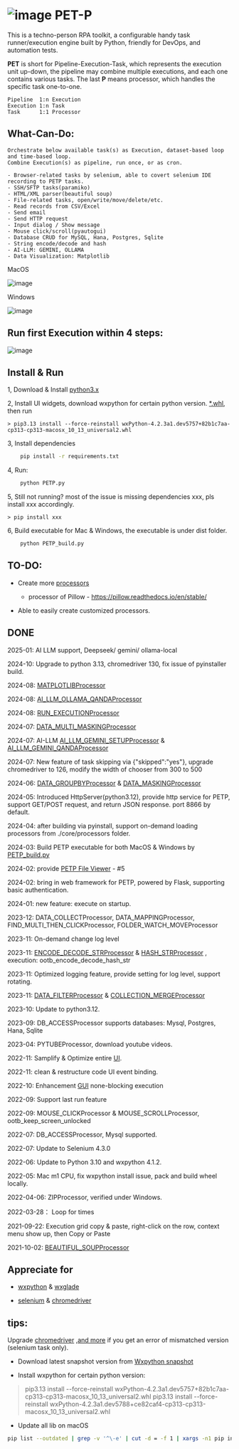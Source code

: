 # ![image](./image/petp_small.png) PET-P

This is a techno-person RPA toolkit, a configurable handy task runner/execution engine built by Python, friendly for
DevOps, and automation tests.

**PET** is short for Pipeline-Execution-Task, which represents the execution unit up-down, the pipeline may combine
multiple
executions,
and each one contains various tasks. The last **P** means processor, which handles the specific task one-to-one.

    Pipeline  1:n Execution
    Execution 1:n Task
    Task      1:1 Processor

## What-Can-Do:

    Orchestrate below available task(s) as Execution, dataset-based loop and time-based loop. 
    Combine Execution(s) as pipeline, run once, or as cron.

    - Browser-related tasks by selenium, able to covert selenium IDE recording to PETP tasks.
    - SSH/SFTP tasks(paramiko)
    - HTML/XML parser(beautiful soup)
    - File-related tasks, open/write/move/delete/etc.
    - Read records from CSV/Excel
    - Send email
    - Send HTTP request
    - Input dialog / Show message
    - Mouse click/scroll(pyautogui)
    - Database CRUD for MySQL, Hana, Postgres, Sqlite
    - String encode/decode and hash
    - AI-LLM: GEMINI, OLLAMA
    - Data Visualization: Matplotlib

MacOS

![image](https://raw.githubusercontent.com/lorisunjunbin/petp/master/image/PETP_overview.png)

Windows

![image](https://raw.githubusercontent.com/lorisunjunbin/petp/master/image/PETP_overview_windows.png)

## Run first Execution within 4 steps:

![image](https://raw.githubusercontent.com/lorisunjunbin/petp/master/image/user_manual.png)

## Install & Run

1, Download & Install [python3.x](https://www.python.org/downloads/)

2, Install UI widgets, download wxpython for certain python
version. [*.whl](https://wxpython.org/Phoenix/snapshot-builds/), then run

    > pip3.13 install --force-reinstall wxPython-4.2.3a1.dev5757+82b1c7aa-cp313-cp313-macosx_10_13_universal2.whl

3, Install dependencies

```bash
    pip install -r requirements.txt
```

4, Run:

```bash
    python PETP.py
```

5, Still not running? most of the issue is missing dependencies xxx, pls install xxx accordingly.

    > pip install xxx

6, Build executable for Mac & Windows, the executable is under dist folder.

```bash
    python PETP_build.py
```

## TO-DO:

- Create more [processors](./core/processors)
    - processor of Pillow - https://pillow.readthedocs.io/en/stable/

- Able to easily create customized processors.

## DONE
2025-01: AI LLM support, Deepseek/ gemini/ ollama-local

2024-10: Upgrade to python 3.13, chromedriver 130, fix issue of pyinstaller build.

2024-08: [MATPLOTLIBProcessor](./core/processors/MATPLOTLIBProcessor.py)

2024-08: [AI_LLM_OLLAMA_QANDAProcessor](./core/processors/AI_LLM_OLLAMA_QANDAProcessor.py)

2024-08: [RUN_EXECUTIONProcessor](./core/processors/RUN_EXECUTIONProcessor.py)

2024-07: [DATA_MULTI_MASKINGProcessor](./core/processors/DATA_MULTI_MASKINGProcessor.py)

2024-07:
AI-LLM [AI_LLM_GEMINI_SETUPProcessor](./core/processors/AI_LLM_GEMINI_SETUPProcessor.py) & [AI_LLM_GEMINI_QANDAProcessor](./core/processors/AI_LLM_GEMINI_QANDAProcessor.py)

2024-07: New feature of task skipping via {"skipped":"yes"}, upgrade chromedriver to 126, modify the width of chooser
from 300 to 500

2024-06: [DATA_GROUPBYProcessor](./core/processors/DATA_GROUPBYProcessor.py)
& [DATA_MASKINGProcessor](./core/processors/DATA_MASKINGProcessor.py)

2024-05: Introduced HttpServer(python3.12), provide http service for PETP, support GET/POST request, and return JSON
response. port 8866 by default.

2024-04: after building via pyinstall, support on-demand loading processors from ./core/processors folder.

2024-03: Build PETP executable for both MacOS & Windows by [PETP_build.py](./PETP_build.py)

2024-02: provide [PETP File Viewer](./webapp/README.md) - #5

2024-02: bring in web framework for PETP, powered by Flask, supporting basic authentication.

2024-01: new feature: execute on startup.

2023-12: DATA_COLLECTProcessor, DATA_MAPPINGProcessor, FIND_MULTI_THEN_CLICKProcessor, FOLDER_WATCH_MOVEProcessor

2023-11: On-demand change log level

2023-11: [ENCODE_DECODE_STRProcessor](./core/processors/ENCODE_DECODE_STRProcessor.py) & [HASH_STRProcessor](./core/processors/HASH_STRProcessor.py)  ,
execution: ootb_encode_decode_hash_str

2023-11: Optimized logging feature, provide setting for log level, support rotating.

2023-11: [DATA_FILTERProcessor](./core/processors/DATA_FILTERProcessor.py) & [COLLECTION_MERGEProcessor](./core/processors/COLLECTION_MERGEProcessor.py)

2023-10: Update to python3.12.

2023-09: DB_ACCESSProcessor supports databases: Mysql, Postgres, Hana, Sqlite

2023-04: PYTUBEProcessor, download youtube videos.

2022-11: Samplify & Optimize entire [UI](./mvp/view).

2022-11: clean & restructure code UI event binding.

2022-10: Enhancement [GUI](./mvp) none-blocking execution

2022-09: Support last run feature

2022-09: MOUSE_CLICKProcessor & MOUSE_SCROLLProcessor, ootb_keep_screen_unlocked

2022-07: DB_ACCESSProcessor, Mysql supported.

2022-07: Update to Selenium 4.3.0

2022-06: Update to Python 3.10 and wxpython 4.1.2.

2022-05: Mac m1 CPU, fix wxpython install issue, pack and build wheel locally.

2022-04-06: ZIPProcessor, verified under Windows.

2022-03-28： Loop for times

2021-09-22: Execution grid copy & paste, right-click on the row, context menu show up, then Copy or Paste

2021-10-02: [BEAUTIFUL_SOUPProcessor](./core/processors/BEAUTIFUL_SOUPProcessor.py)

## Appreciate for

- [wxpython](https://www.wxpython.org/) & [wxglade](https://wxglade.sourceforge.net/)

- [selenium](https://selenium-python.readthedocs.io/) & [chromedriver](https://googlechromelabs.github.io/chrome-for-testing/)

## tips:

Upgrade [chromedriver](https://googlechromelabs.github.io/chrome-for-testing/) ,[and more](https://googlechromelabs.github.io/chrome-for-testing/known-good-versions-with-downloads.json)
if you get an error of mismatched version (selenium task only).

- Download latest snapshot version from [Wxpython snapshot](https://wxpython.org/Phoenix/snapshot-builds/)

- Install wxpython for certain python version:

> pip3.13 install --force-reinstall wxPython-4.2.3a1.dev5757+82b1c7aa-cp313-cp313-macosx_10_13_universal2.whl
> pip3.13 install --force-reinstall wxPython-4.2.3a1.dev5788+ce82caf4-cp313-cp313-macosx_10_13_universal2.whl

- Update all lib on macOS

``` bash 
pip list --outdated | grep -v '^\-e' | cut -d = -f 1 | xargs -n1 pip install -U
```  

